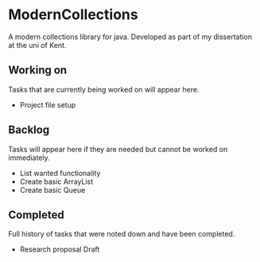 # ModernCollections

A modern collections library for java. Developed as part of my dissertation at the uni of Kent. 

## Working on

Tasks that are currently being worked on will appear here.

- Project file setup

## Backlog

Tasks will appear here if they are needed but cannot be worked on immediately.

- List wanted functionality
- Create basic ArrayList
- Create basic Queue

## Completed

Full history of tasks that were noted down and have been completed.

- Research proposal Draft

